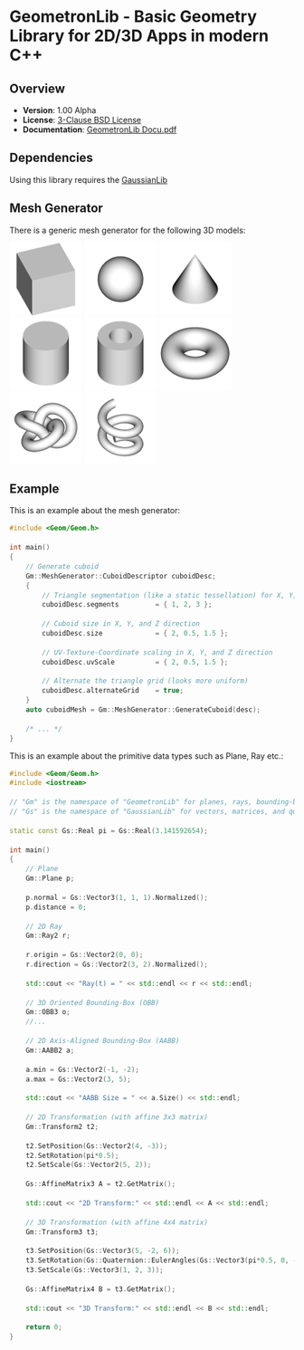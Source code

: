 GeometronLib - Basic Geometry Library for 2D/3D Apps in modern C++
==================================================================

Overview
--------

- **Version**: 1.00 Alpha
- **License**: [3-Clause BSD License](https://github.com/LukasBanana/GaussianLib/blob/master/LICENSE.txt)
- **Documentation**: [GeometronLib Docu.pdf](https://github.com/LukasBanana/GeometronLib/blob/master/docu/GeometronLib%20Docu.pdf)


Dependencies
------------

Using this library requires the [GaussianLib](https://github.com/LukasBanana/GaussianLib)


Mesh Generator
--------------

There is a generic mesh generator for the following 3D models:

![Cuboid](docu/images/mesh/cuboid.png)
![Ellipsoid](docu/images/mesh/ellipsoid.png)
![Cone](docu/images/mesh/cone.png)
![Cylinder](docu/images/mesh/cylinder.png)
![Pipe](docu/images/mesh/pipe.png)
![Torus](docu/images/mesh/torus.png)
![TorusKnot](docu/images/mesh/torusknot.png)
![Spiral](docu/images/mesh/spiral.png)


Example
-------

This is an example about the mesh generator:
```cpp
#include <Geom/Geom.h>

int main()
{
    // Generate cuboid
    Gm::MeshGenerator::CuboidDescriptor cuboidDesc;
    {
        // Triangle segmentation (like a static tessellation) for X, Y, and Z axis
        cuboidDesc.segments         = { 1, 2, 3 };

        // Cuboid size in X, Y, and Z direction
        cuboidDesc.size             = { 2, 0.5, 1.5 };

        // UV-Texture-Coordinate scaling in X, Y, and Z direction
        cuboidDesc.uvScale          = { 2, 0.5, 1.5 };

        // Alternate the triangle grid (looks more uniform)
        cuboidDesc.alternateGrid    = true;
    }
    auto cuboidMesh = Gm::MeshGenerator::GenerateCuboid(desc);

    /* ... */
}
```

This is an example about the primitive data types such as Plane, Ray etc.:
```cpp
#include <Geom/Geom.h>
#include <iostream>

// "Gm" is the namespace of "GeometronLib" for planes, rays, bounding-boxes, transformations, etc.
// "Gs" is the namespace of "GaussianLib" for vectors, matrices, and quaternions

static const Gs::Real pi = Gs::Real(3.141592654);

int main()
{
    // Plane
    Gm::Plane p;

    p.normal = Gs::Vector3(1, 1, 1).Normalized();
    p.distance = 0;

    // 2D Ray
    Gm::Ray2 r;

    r.origin = Gs::Vector2(0, 0);
    r.direction = Gs::Vector2(3, 2).Normalized();

    std::cout << "Ray(t) = " << std::endl << r << std::endl;

    // 3D Oriented Bounding-Box (OBB)
    Gm::OBB3 o;
    //...

    // 2D Axis-Aligned Bounding-Box (AABB)
    Gm::AABB2 a;

    a.min = Gs::Vector2(-1, -2);
    a.max = Gs::Vector2(3, 5);

    std::cout << "AABB Size = " << a.Size() << std::endl;

    // 2D Transformation (with affine 3x3 matrix)
    Gm::Transform2 t2;

    t2.SetPosition(Gs::Vector2(4, -3));
    t2.SetRotation(pi*0.5);
    t2.SetScale(Gs::Vector2(5, 2));

    Gs::AffineMatrix3 A = t2.GetMatrix();

    std::cout << "2D Transform:" << std::endl << A << std::endl;

    // 3D Transformation (with affine 4x4 matrix)
    Gm::Transform3 t3;

    t3.SetPosition(Gs::Vector3(5, -2, 6));
    t3.SetRotation(Gs::Quaternion::EulerAngles(Gs::Vector3(pi*0.5, 0, -pi*0.25)));
    t3.SetScale(Gs::Vector3(1, 2, 3));

    Gs::AffineMatrix4 B = t3.GetMatrix();

    std::cout << "3D Transform:" << std::endl << B << std::endl;

    return 0;
}
```


